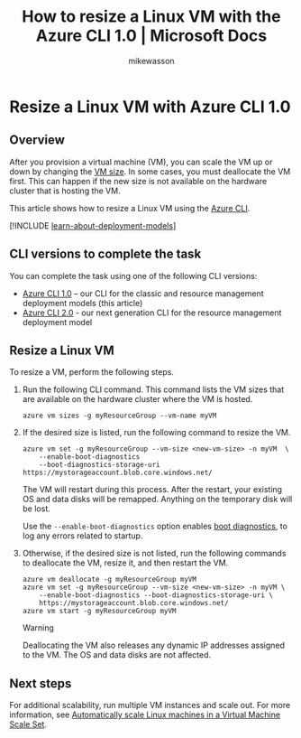 ﻿---
title: How to resize a Linux VM with the Azure CLI 1.0 | Microsoft Docs
description: How to scale up or scale down a Linux virtual machine, by changing the VM size.
services: virtual-machines-linux
documentationcenter: na
author: mikewasson
manager: jeconnoc
editor: ''
tags: ''

ms.assetid:
ms.service: virtual-machines-linux
ms.devlang: na
ms.topic: article
ms.tgt_pltfrm: na
ms.workload: infrastructure-services
ms.date: 05/16/2016
ms.author: mwasson
ms.custom: H1Hack27Feb2017

---

# Resize a Linux VM with Azure CLI 1.0

## Overview

After you provision a virtual machine (VM), you can scale the VM up or down by changing the [VM size][vm-sizes]. In some cases, you must deallocate the VM first. This can happen if the new size is not available on the hardware cluster that is hosting the VM.

This article shows how to resize a Linux VM using the [Azure CLI][azure-cli].

[!INCLUDE [learn-about-deployment-models](../../../includes/learn-about-deployment-models-rm-include.md)]

## CLI versions to complete the task
You can complete the task using one of the following CLI versions:

- [Azure CLI 1.0](#resize-a-linux-vm) – our CLI for the classic and resource management deployment models (this article)
- [Azure CLI 2.0](change-vm-size.md?toc=%2fazure%2fvirtual-machines%2flinux%2ftoc.json) - our next generation CLI for the resource management deployment model


## Resize a Linux VM
To resize a VM, perform the following steps.

1. Run the following CLI command. This command lists the VM sizes that are available on the hardware cluster where the VM is hosted.
   
    ```azurecli
    azure vm sizes -g myResourceGroup --vm-name myVM
    ```
2. If the desired size is listed, run the following command to resize the VM.
   
    ```azurecli
    azure vm set -g myResourceGroup --vm-size <new-vm-size> -n myVM  \
        --enable-boot-diagnostics
        --boot-diagnostics-storage-uri https://mystorageaccount.blob.core.windows.net/ 
    ```
   
    The VM will restart during this process. After the restart, your existing OS and data disks will be remapped. Anything on the temporary disk will be lost.
   
    Use the `--enable-boot-diagnostics` option enables [boot diagnostics][boot-diagnostics], to log any errors related to startup.
3. Otherwise, if the desired size is not listed, run the following commands to deallocate the VM, resize it, and then restart the VM.
   
    ```azurecli
    azure vm deallocate -g myResourceGroup myVM
    azure vm set -g myResourceGroup --vm-size <new-vm-size> -n myVM \
        --enable-boot-diagnostics --boot-diagnostics-storage-uri \
        https://mystorageaccount.blob.core.windows.net/ 
    azure vm start -g myResourceGroup myVM
    ```
   
   > [!WARNING]
   > Deallocating the VM also releases any dynamic IP addresses assigned to the VM. The OS and data disks are not affected.
   > 
   > 

## Next steps
For additional scalability, run multiple VM instances and scale out. For more information, see [Automatically scale Linux machines in a Virtual Machine Scale Set][scale-set]. 

<!-- links -->

[azure-cli]:../../cli-install-nodejs.md
[boot-diagnostics]: https://azure.microsoft.com/blog/boot-diagnostics-for-virtual-machines-v2/
[scale-set]: ../../virtual-machine-scale-sets/virtual-machine-scale-sets-linux-autoscale.md 
[vm-sizes]:sizes.md
